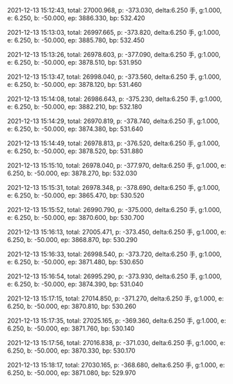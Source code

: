 2021-12-13 15:12:43, total: 27000.968, p: -373.030, delta:6.250 手, g:1.000, e: 6.250, b: -50.000, ep: 3886.330, bp: 532.420

2021-12-13 15:13:03, total: 26997.665, p: -373.820, delta:6.250 手, g:1.000, e: 6.250, b: -50.000, ep: 3885.780, bp: 532.450

2021-12-13 15:13:26, total: 26978.603, p: -377.090, delta:6.250 手, g:1.000, e: 6.250, b: -50.000, ep: 3878.510, bp: 531.950

2021-12-13 15:13:47, total: 26998.040, p: -373.560, delta:6.250 手, g:1.000, e: 6.250, b: -50.000, ep: 3878.120, bp: 531.460

2021-12-13 15:14:08, total: 26986.643, p: -375.230, delta:6.250 手, g:1.000, e: 6.250, b: -50.000, ep: 3882.210, bp: 532.180

2021-12-13 15:14:29, total: 26970.819, p: -378.740, delta:6.250 手, g:1.000, e: 6.250, b: -50.000, ep: 3874.380, bp: 531.640

2021-12-13 15:14:49, total: 26978.813, p: -376.520, delta:6.250 手, g:1.000, e: 6.250, b: -50.000, ep: 3878.520, bp: 531.880

2021-12-13 15:15:10, total: 26978.040, p: -377.970, delta:6.250 手, g:1.000, e: 6.250, b: -50.000, ep: 3878.270, bp: 532.030

2021-12-13 15:15:31, total: 26978.348, p: -378.690, delta:6.250 手, g:1.000, e: 6.250, b: -50.000, ep: 3865.470, bp: 530.520

2021-12-13 15:15:52, total: 26990.790, p: -375.000, delta:6.250 手, g:1.000, e: 6.250, b: -50.000, ep: 3870.600, bp: 530.700

2021-12-13 15:16:13, total: 27005.471, p: -373.450, delta:6.250 手, g:1.000, e: 6.250, b: -50.000, ep: 3868.870, bp: 530.290

2021-12-13 15:16:33, total: 26998.540, p: -373.720, delta:6.250 手, g:1.000, e: 6.250, b: -50.000, ep: 3871.480, bp: 530.650

2021-12-13 15:16:54, total: 26995.290, p: -373.930, delta:6.250 手, g:1.000, e: 6.250, b: -50.000, ep: 3874.390, bp: 531.040

2021-12-13 15:17:15, total: 27014.850, p: -371.270, delta:6.250 手, g:1.000, e: 6.250, b: -50.000, ep: 3870.810, bp: 530.260

2021-12-13 15:17:35, total: 27025.165, p: -369.360, delta:6.250 手, g:1.000, e: 6.250, b: -50.000, ep: 3871.760, bp: 530.140

2021-12-13 15:17:56, total: 27016.838, p: -371.030, delta:6.250 手, g:1.000, e: 6.250, b: -50.000, ep: 3870.330, bp: 530.170

2021-12-13 15:18:17, total: 27030.165, p: -368.680, delta:6.250 手, g:1.000, e: 6.250, b: -50.000, ep: 3871.080, bp: 529.970